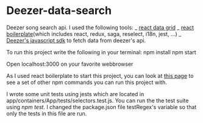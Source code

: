 # Deezer-data-search
Deezer song search api. I used the following tools:
_ [react data grid](https://github.com/adazzle/react-data-grid)
_ [react boilerplate](https://github.com/react-boilerplate/react-boilerplate)(which includes react, redux, saga, reselect, i18n, jest, ...)
_ [Deezer's javascript sdk](https://developers.deezer.com/sdk/javascript/api) to fetch data from deezer's api.


To run this project write the following in your terminal:
npm install
npm start

Open localhost:3000 on your favorite webbrowser

As I used react boilerplate to start this project, you can look at [this page](https://github.com/react-boilerplate/react-boilerplate/blob/master/docs/general/commands.md) to see a set of other npm commands you can run this project with.

I wrote some unit tests using jests which are located in app/containers/App/tests/selectors.test.js. You can run the the test suite using *npm test*. I changed the package.json file testRegex's variable so that only the tests in this file are run.
